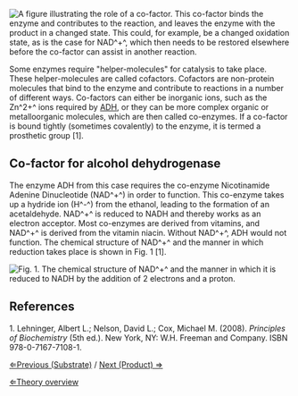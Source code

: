 ![A figure illustrating the role of a co-factor. This co-factor binds the enzyme and contributes to the reaction, and leaves the enzyme with the product in a changed state. This could, for example, be a changed oxidation state, as is the case for NAD^+^, which then needs to be restored elsewhere before the co-factor can assist in another reaction.](https://s3-us-west-2.amazonaws.com/labster/wiki/media/Cofactor.jpg "A figure illustrating the role of a co-factor. This co-factor binds the enzyme and contributes to the reaction, and leaves the enzyme with the product in a changed state. This could, for example, be a changed oxidation state, as is the case for NAD+, which then needs to be restored elsewhere before the co-factor can assist in another reaction.")

Some enzymes require "helper-molecules" for catalysis to take place.
These helper-molecules are called cofactors. Cofactors are non-protein
molecules that bind to the enzyme and contribute to reactions in a
number of different ways. Co-factors can either be inorganic ions, such
as the Zn^2+^ ions required by [ADH](/wiki/ADH "wikilink"), or they can be
more complex organic or metalloorganic molecules, which are then called
co-enzymes. If a co-factor is bound tightly (sometimes covalently) to
the enzyme, it is termed a prosthetic group [1].

Co-factor for alcohol dehydrogenase
-----------------------------------

The enzyme ADH from this case requires the co-enzyme Nicotinamide
Adenine Dinucleotide (NAD^+^) in order to function. This co-enzyme takes
up a hydride ion (H^-^) from the ethanol, leading to the formation of an
acetaldehyde. NAD^+^ is reduced to NADH and thereby works as an electron
acceptor. Most co-enzymes are derived from vitamins, and NAD^+^ is
derived from the vitamin niacin. Without NAD^+^, ADH would not function.
The chemical structure of NAD^+^ and the manner in which reduction takes
place is shown in Fig. 1 [1].

![Fig. 1. The chemical structure of NAD^+^ and the manner in which it is reduced to NADH by the addition of 2 electrons and a proton.](https://s3-us-west-2.amazonaws.com/labster/wiki/media/Nadnadh.jpg "Fig. 1. The chemical structure of NAD+ and the manner in which it is reduced to NADH by the addition of 2 electrons and a proton.")

References
----------

1\. Lehninger, Albert L.; Nelson, David L.; Cox, Michael M. (2008).
*Principles of Biochemistry* (5th ed.). New York, NY: W.H. Freeman and
Company. ISBN 978-0-7167-7108-1.

[⇐Previous (Substrate)](/wiki/Substrate "wikilink") / [Next (Product)
⇒](/wiki/Product "wikilink")

[⇐Theory overview](/wiki/Enzyme_Kinetics "wikilink")

